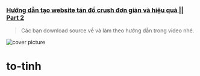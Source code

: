 ### [Hướng dẫn tạo website tán đổ crush đơn giản và hiệu quả || Part 2](https://youtu.be/e2KYBhCx-uU)
> Các bạn download source về và làm theo hướng dẫn trong video nhé.


![cover picture](/img/totinh2021-part2.jpg)
# to-tinh
